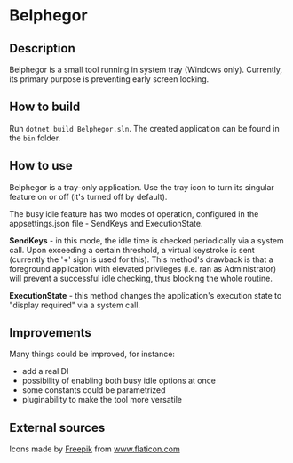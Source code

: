 # Belphegor

## Description

Belphegor is a small tool running in system tray (Windows only). Currently, its primary purpose is preventing early screen locking.

## How to build

Run `dotnet build Belphegor.sln`.
The created application can be found in the `bin` folder.

## How to use

Belphegor is a tray-only application. Use the tray icon to turn its singular feature on or off (it's turned off by default).

The busy idle feature has two modes of operation, configured in the appsettings.json file - SendKeys and ExecutionState.

**SendKeys** - in this mode, the idle time is checked periodically via a system call. Upon exceeding a certain threshold, a virtual keystroke is sent (currently the '+' sign is used for this). This method's drawback is that a foreground application with elevated privileges (i.e. ran as Administrator) will prevent a successful idle checking, thus blocking the whole routine.

**ExecutionState** - this method changes the application's execution state to "display required" via a system call.

## Improvements

Many things could be improved, for instance:
 * add a real DI
 * possibility of enabling both busy idle options at once
 * some constants could be parametrized
 * pluginability to make the tool more versatile

## External sources

<div>Icons made by <a href="https://www.freepik.com" title="Freepik">Freepik</a> from <a href="https://www.flaticon.com/" title="Flaticon">www.flaticon.com</a></div>